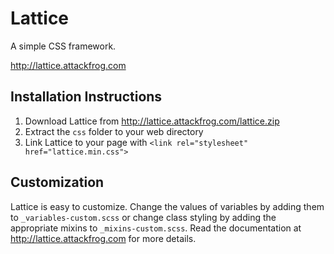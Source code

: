 # Lattice
A simple CSS framework.

http://lattice.attackfrog.com


## Installation Instructions

1. Download Lattice from http://lattice.attackfrog.com/lattice.zip
2. Extract the `css` folder to your web directory
3. Link Lattice to your page with `<link rel="stylesheet" href="lattice.min.css">`

## Customization

Lattice is easy to customize. Change the values of variables by adding them to `_variables-custom.scss` or change class styling by adding the appropriate mixins to `_mixins-custom.scss`. Read the documentation at http://lattice.attackfrog.com for more details.